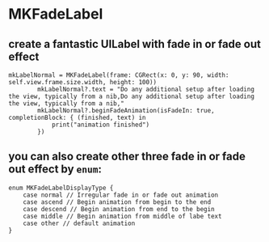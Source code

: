 # MKFadeLabel
## create a fantastic UILabel with fade in or fade out effect
```
mkLabelNormal = MKFadeLabel(frame: CGRect(x: 0, y: 90, width: self.view.frame.size.width, height: 100))
        mkLabelNormal?.text = "Do any additional setup after loading the view, typically from a nib,Do any additional setup after loading the view, typically from a nib,"
        mkLabelNormal?.beginFadeAnimation(isFadeIn: true, completionBlock: { (finished, text) in
            print("animation finished")
        })
```

## you can also create other three fade in or fade out effect by ```enum```:
```
enum MKFadeLabelDisplayType {
    case normal // Irregular fade in or fade out animation
    case ascend // Begin animation from begin to the end
    case descend // Begin animation from end to the begin
    case middle // Begin animation from middle of labe text
    case other // default animation
}
```
